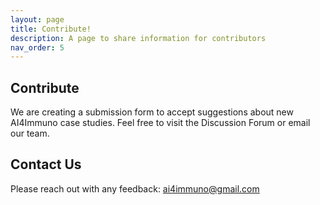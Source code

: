 ```yaml
---
layout: page
title: Contribute!
description: A page to share information for contributors
nav_order: 5
---
```



## Contribute
We are creating a submission form to accept suggestions about new AI4Immuno case studies. Feel free to visit the Discussion Forum or email our team.

## Contact Us
Please reach out with any feedback: ai4immuno@gmail.com
